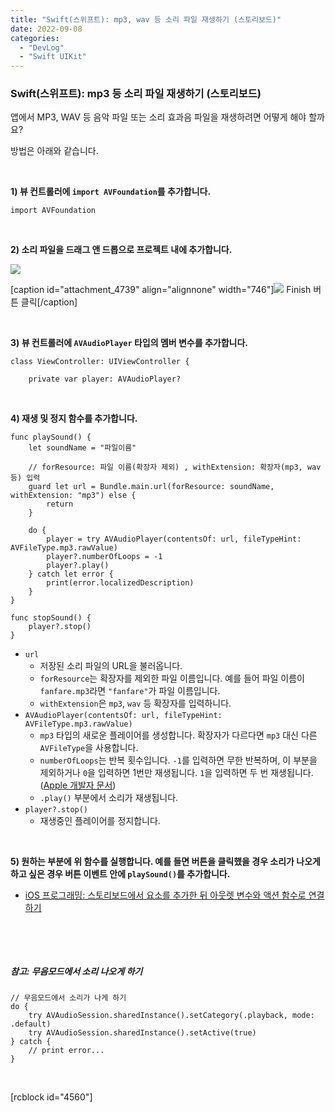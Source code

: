 ```yaml
---
title: "Swift(스위프트): mp3, wav 등 소리 파일 재생하기 (스토리보드)"
date: 2022-09-08
categories: 
  - "DevLog"
  - "Swift UIKit"
---
```


### **Swift(스위프트): mp3 등 소리 파일 재생하기 (스토리보드)**

앱에서 MP3, WAV 등 음악 파일 또는 소리 효과음 파일을 재생하려면 어떻게 해야 할까요?

방법은 아래와 같습니다.

 

**1) 뷰 컨트롤러에 `import AVFoundation`를 추가합니다.**

```
import AVFoundation
```

 

**2) 소리 파일을 드래그 앤 드롭으로 프로젝트 내에 추가합니다.**

![](./assets/img/wp-content/uploads/2022/09/mosiac-스크린샷-2022-09-08-오후-6.04.04.jpg)

\[caption id="attachment\_4739" align="alignnone" width="746"\]![](./assets/img/wp-content/uploads/2022/09/스크린샷-2022-09-08-오후-6.03.40.jpg) Finish 버튼 클릭\[/caption\]

 

**3) 뷰 컨트롤러에 `AVAudioPlayer` 타입의 멤버 변수를 추가합니다.**

```
class ViewController: UIViewController {
    
    private var player: AVAudioPlayer?
```

 

**4) 재생 및 정지 함수를 추가합니다.**

```
func playSound() {
    let soundName = "파일이름"

    // forResource: 파일 이름(확장자 제외) , withExtension: 확장자(mp3, wav 등) 입력
    guard let url = Bundle.main.url(forResource: soundName, withExtension: "mp3") else {
        return
    }
    
    do {
        player = try AVAudioPlayer(contentsOf: url, fileTypeHint: AVFileType.mp3.rawValue)
        player?.numberOfLoops = -1
        player?.play()
    } catch let error {
        print(error.localizedDescription)
    }
}

func stopSound() {
    player?.stop()
}
```

- `url`
    - 저장된 소리 파일의 URL을 불러옵니다.
    - `forResource`는 확장자를 제외한 파일 이름입니다. 예를 들어 파일 이름이 `fanfare.mp3`라면 `"fanfare"`가 파일 이름입니다.
    - `withExtension`은 `mp3`, `wav` 등 확장자를 입력하니다.
- `AVAudioPlayer(contentsOf: url, fileTypeHint: AVFileType.mp3.rawValue)`
    - `mp3` 타입의 새로운 플레이어를 생성합니다. 확장자가 다르다면 `mp3` 대신 다른 `AVFileType`을 사용합니다.
    - `numberOfLoops`는 반복 횟수입니다. `-1`를 입력하면 무한 반복하며, 이 부분을 제외하거나 `0`을 입력하면 1번만 재생됩니다. `1`을 입력하면 두 번 재생됩니다. ([Apple 개발자 문서](https://developer.apple.com/documentation/avfaudio/avaudioplayer/1386071-numberofloops))
    - `.play()` 부분에서 소리가 재생됩니다.
- `player?.stop()`
    - 재생중인 플레이어를 정지합니다.

 

**5) 원하는 부분에 위 함수를 실행합니다. 예를 들면 버튼을 클릭했을 경우 소리가 나오게 하고 싶은 경우 버튼 이벤트 안에 `playSound()`를 추가합니다.**

- [iOS 프로그래밍: 스토리보드에서 요소를 추가한 뒤 아웃렛 변수와 액션 함수로 연결하기](http://yoonbumtae.com/?p=2160)

 

 

##### **참고: 무음모드에서 소리 나오게 하기**

```
// 무음모드에서 소리가 나게 하기
do {
    try AVAudioSession.sharedInstance().setCategory(.playback, mode: .default)
    try AVAudioSession.sharedInstance().setActive(true)
} catch {
    // print error...
}
```

 

\[rcblock id="4560"\]
